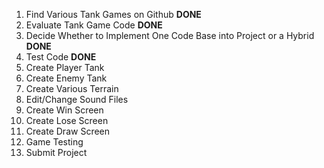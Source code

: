 1. Find Various Tank Games on Github                                                            **DONE**
1. Evaluate Tank Game Code                                                                      **DONE**
1. Decide Whether to Implement One Code Base into Project or a Hybrid                           **DONE**
1. Test Code                                                                                    **DONE**
1. Create Player Tank
1. Create Enemy Tank
1. Create Various Terrain
1. Edit/Change Sound Files
1. Create Win Screen
1. Create Lose Screen
1. Create Draw Screen
1. Game Testing
1. Submit Project
